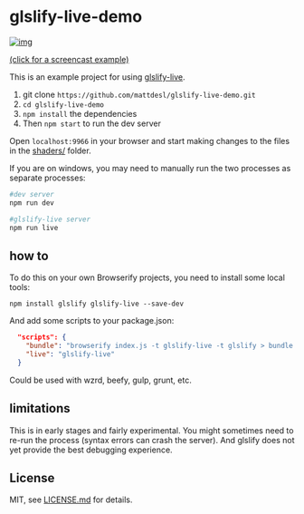 # glslify-live-demo

[![img](http://i.imgur.com/avt4SIt.jpg)](https://www.youtube.com/watch?v=Bbb2sFH5yf8)

[(click for a screencast example)](https://www.youtube.com/watch?v=Bbb2sFH5yf8)

This is an example project for using [glslify-live](https://github.com/hughsk/glslify-live).

1. git clone `https://github.com/mattdesl/glslify-live-demo.git`
2. `cd glslify-live-demo`
3. `npm install` the dependencies
4. Then `npm start` to run the dev server

Open `localhost:9966` in your browser and start making changes to the files in the [shaders/](shaders/) folder.

If you are on windows, you may need to manually run the two processes as separate processes:

```sh
#dev server
npm run dev

#glslify-live server
npm run live
```

## how to

To do this on your own Browserify projects, you need to install some local tools:

```npm install glslify glslify-live --save-dev```

And add some scripts to your package.json:

```json
  "scripts": {
    "bundle": "browserify index.js -t glslify-live -t glslify > bundle.js",
    "live": "glslify-live"
  }
```

Could be used with wzrd, beefy, gulp, grunt, etc. 

## limitations

This is in early stages and fairly experimental. You might sometimes need to re-run the process (syntax errors can crash the server). And glslify does not yet provide the best debugging experience. 

## License

MIT, see [LICENSE.md](http://github.com/mattdesl/glslify-live-demo/blob/master/LICENSE.md) for details.
